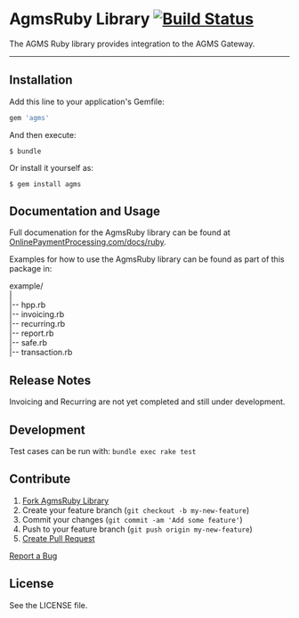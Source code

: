 # AgmsRuby Library [![Build Status](https://travis-ci.org/agmscode/agms_ruby.png?branch=master)](https://travis-ci.org/agmscode/agms_ruby)

The AGMS Ruby library provides integration to the AGMS Gateway.

---

## Installation

Add this line to your application's Gemfile:

```ruby
gem 'agms'
```

And then execute:

    $ bundle

Or install it yourself as:

    $ gem install agms

## Documentation and Usage

Full documenation for the AgmsRuby library can be found at [OnlinePaymentProcessing.com/docs/ruby](http://onlinepaymentprocessing.com/docs/ruby).

Examples for how to use the AgmsRuby library can be found as part of this package in:

example/  
|  
|-- hpp.rb  
|-- invoicing.rb  
|-- recurring.rb  
|-- report.rb  
|-- safe.rb  
|-- transaction.rb

## Release Notes

Invoicing and Recurring are not yet completed and still under development.

## Development

Test cases can be run with: `bundle exec rake test`

## Contribute

1. [Fork AgmsRuby Library]( https://github.com/agms_code/agms_ruby/fork )
2. Create your feature branch (`git checkout -b my-new-feature`)
3. Commit your changes (`git commit -am 'Add some feature'`)
4. Push to your feature branch (`git push origin my-new-feature`)
5. [Create Pull Request](https://github.com/jasonniebauer/agms_ruby/pulls)

[Report a Bug](http://github.com/agmscode/agms_ruby/issues)

## License

See the LICENSE file.
